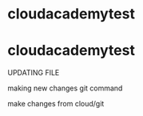 # cloudacademytest
# cloudacademytest
UPDATING FILE

making new changes git command

make changes from cloud/git